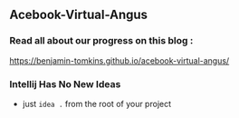 ## Acebook-Virtual-Angus

### Read all about our progress on this blog :

https://benjamin-tomkins.github.io/acebook-virtual-angus/

### Intellij Has No New Ideas

* just `idea .` from the root of your project

